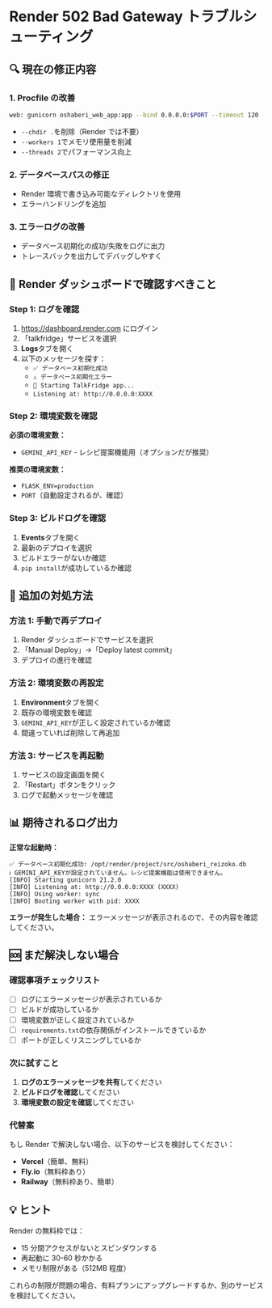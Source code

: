 # Render 502 Bad Gateway トラブルシューティング

## 🔍 現在の修正内容

### 1. Procfile の改善

```bash
web: gunicorn oshaberi_web_app:app --bind 0.0.0.0:$PORT --timeout 120 --workers 1 --threads 2
```

- `--chdir .`を削除（Render では不要）
- `--workers 1`でメモリ使用量を削減
- `--threads 2`でパフォーマンス向上

### 2. データベースパスの修正

- Render 環境で書き込み可能なディレクトリを使用
- エラーハンドリングを追加

### 3. エラーログの改善

- データベース初期化の成功/失敗をログに出力
- トレースバックを出力してデバッグしやすく

## 📝 Render ダッシュボードで確認すべきこと

### Step 1: ログを確認

1. https://dashboard.render.com にログイン
2. 「talkfridge」サービスを選択
3. **Logs**タブを開く
4. 以下のメッセージを探す：
   - `✅ データベース初期化成功`
   - `⚠️ データベース初期化エラー`
   - `🚀 Starting TalkFridge app...`
   - `Listening at: http://0.0.0.0:XXXX`

### Step 2: 環境変数を確認

**必須の環境変数：**

- `GEMINI_API_KEY` - レシピ提案機能用（オプションだが推奨）

**推奨の環境変数：**

- `FLASK_ENV=production`
- `PORT`（自動設定されるが、確認）

### Step 3: ビルドログを確認

1. **Events**タブを開く
2. 最新のデプロイを選択
3. ビルドエラーがないか確認
4. `pip install`が成功しているか確認

## 🔧 追加の対処方法

### 方法 1: 手動で再デプロイ

1. Render ダッシュボードでサービスを選択
2. 「Manual Deploy」→「Deploy latest commit」
3. デプロイの進行を確認

### 方法 2: 環境変数の再設定

1. **Environment**タブを開く
2. 既存の環境変数を確認
3. `GEMINI_API_KEY`が正しく設定されているか確認
4. 間違っていれば削除して再追加

### 方法 3: サービスを再起動

1. サービスの設定画面を開く
2. 「Restart」ボタンをクリック
3. ログで起動メッセージを確認

## 📊 期待されるログ出力

**正常な起動時：**

```
✅ データベース初期化成功: /opt/render/project/src/oshaberi_reizoko.db
ℹ️ GEMINI_API_KEYが設定されていません。レシピ提案機能は使用できません。
[INFO] Starting gunicorn 21.2.0
[INFO] Listening at: http://0.0.0.0:XXXX (XXXX)
[INFO] Using worker: sync
[INFO] Booting worker with pid: XXXX
```

**エラーが発生した場合：**
エラーメッセージが表示されるので、その内容を確認してください。

## 🆘 まだ解決しない場合

### 確認事項チェックリスト

- [ ] ログにエラーメッセージが表示されているか
- [ ] ビルドが成功しているか
- [ ] 環境変数が正しく設定されているか
- [ ] `requirements.txt`の依存関係がインストールできているか
- [ ] ポートが正しくリスニングしているか

### 次に試すこと

1. **ログのエラーメッセージを共有**してください
2. **ビルドログを確認**してください
3. **環境変数の設定を確認**してください

### 代替案

もし Render で解決しない場合、以下のサービスを検討してください：

- **Vercel**（簡単、無料）
- **Fly.io**（無料枠あり）
- **Railway**（無料枠あり、簡単）

## 💡 ヒント

Render の無料枠では：

- 15 分間アクセスがないとスピンダウンする
- 再起動に 30-60 秒かかる
- メモリ制限がある（512MB 程度）

これらの制限が問題の場合、有料プランにアップグレードするか、別のサービスを検討してください。

